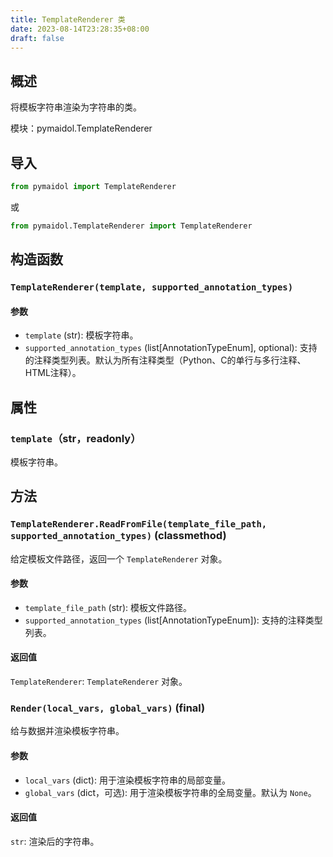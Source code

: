 ```yaml
---
title: TemplateRenderer 类
date: 2023-08-14T23:28:35+08:00
draft: false
---
```


## 概述

将模板字符串渲染为字符串的类。

模块：pymaidol.TemplateRenderer

## 导入

```python
from pymaidol import TemplateRenderer
```

或

```python
from pymaidol.TemplateRenderer import TemplateRenderer
```

## 构造函数

### `TemplateRenderer(template, supported_annotation_types)`

#### 参数

- `template` (str): 模板字符串。
- `supported_annotation_types` (list[AnnotationTypeEnum], optional): 支持的注释类型列表。默认为所有注释类型（Python、C的单行与多行注释、HTML注释）。

## 属性

### `template`（str，readonly）

模板字符串。

## 方法

### `TemplateRenderer.ReadFromFile(template_file_path, supported_annotation_types)` (classmethod)

给定模板文件路径，返回一个 `TemplateRenderer` 对象。

#### 参数

- `template_file_path` (str): 模板文件路径。
- `supported_annotation_types` (list[AnnotationTypeEnum]): 支持的注释类型列表。

#### 返回值 

`TemplateRenderer`: `TemplateRenderer` 对象。

### `Render(local_vars, global_vars)` (final)

给与数据并渲染模板字符串。

#### 参数

- `local_vars` (dict): 用于渲染模板字符串的局部变量。
- `global_vars` (dict，可选): 用于渲染模板字符串的全局变量。默认为 `None`。

#### 返回值 

`str`: 渲染后的字符串。